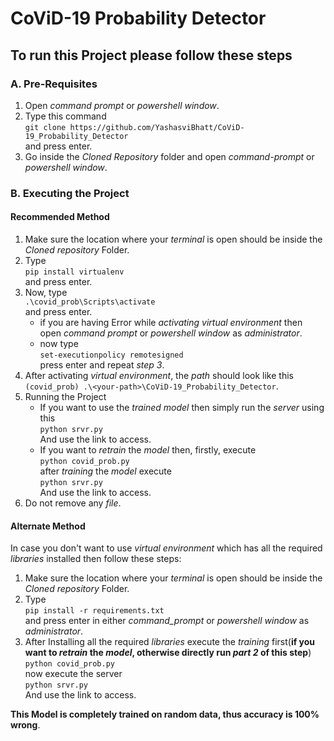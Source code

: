 # CoViD-19 Probability Detector

## To run this Project please follow these steps

### A. Pre-Requisites
1. Open _command prompt_ or _powershell window_.
2. Type this command<br>`git clone https://github.com/YashasviBhatt/CoViD-19_Probability_Detector`<br>and press enter.
3. Go inside the _Cloned Repository_ folder and open _command-prompt_ or _powershell window_.

### B. Executing the Project
#### Recommended Method
1. Make sure the location where your _terminal_ is open should be inside the _Cloned repository_ Folder.
2. Type<br>`pip install virtualenv`<br>and press enter.
3. Now, type<br>`.\covid_prob\Scripts\activate`<br>and press enter.
    - if you are having Error while _activating virtual environment_ then open _command prompt_ or _powershell window_ as _administrator_.
    - now type<br>`set-executionpolicy remotesigned`<br>press enter and repeat _step 3_.
4. After activating _virtual environment_, the _path_ should look like this ```(covid_prob) .\<your-path>\CoViD-19_Probability_Detector```.
5. Running the Project
    - If you want to use the _trained model_ then simply run the _server_ using this<br>`python srvr.py`<br>And use the link to access.
    - If you want to _retrain_ the _model_ then, firstly, execute<br>`python covid_prob.py`<br>after _training_ the _model_ execute<br>`python srvr.py`<br>And use the link to access.
6. Do not remove any _file_.

#### Alternate Method
In case you don't want to use _virtual environment_ which has all the required _libraries_ installed then follow these steps:<br>
1. Make sure the location where your _terminal_ is open should be inside the _Cloned repository_ Folder.
2. Type<br>`pip install -r requirements.txt`<br> and press enter in either _command_prompt_ or _powershell window_ as _administrator_.
3. After Installing all the required _libraries_ execute the _training_ first(**if you want to _retrain_ the _model_, otherwise directly run _part 2_ of this step**)<br>`python covid_prob.py`<br>now execute the server<br>`python srvr.py`<br>And use the link to access.

**This Model is completely trained on random data, thus accuracy is 100% wrong**.